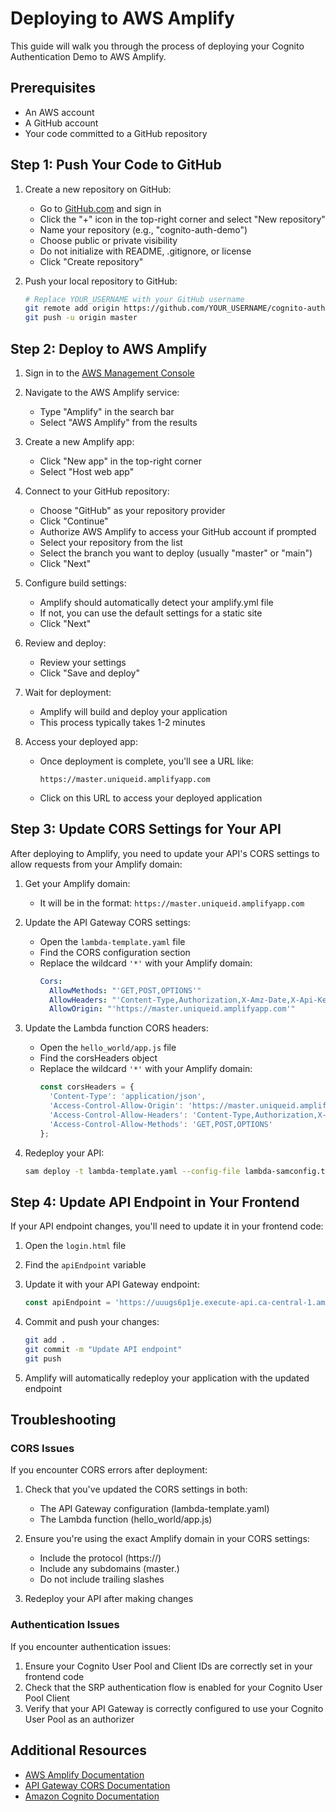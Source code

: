 # Deploying to AWS Amplify

This guide will walk you through the process of deploying your Cognito Authentication Demo to AWS Amplify.

## Prerequisites

- An AWS account
- A GitHub account
- Your code committed to a GitHub repository

## Step 1: Push Your Code to GitHub

1. Create a new repository on GitHub:
   - Go to [GitHub.com](https://github.com) and sign in
   - Click the "+" icon in the top-right corner and select "New repository"
   - Name your repository (e.g., "cognito-auth-demo")
   - Choose public or private visibility
   - Do not initialize with README, .gitignore, or license
   - Click "Create repository"

2. Push your local repository to GitHub:
   ```bash
   # Replace YOUR_USERNAME with your GitHub username
   git remote add origin https://github.com/YOUR_USERNAME/cognito-auth-demo.git
   git push -u origin master
   ```

## Step 2: Deploy to AWS Amplify

1. Sign in to the [AWS Management Console](https://aws.amazon.com/console/)

2. Navigate to the AWS Amplify service:
   - Type "Amplify" in the search bar
   - Select "AWS Amplify" from the results

3. Create a new Amplify app:
   - Click "New app" in the top-right corner
   - Select "Host web app"

4. Connect to your GitHub repository:
   - Choose "GitHub" as your repository provider
   - Click "Continue"
   - Authorize AWS Amplify to access your GitHub account if prompted
   - Select your repository from the list
   - Select the branch you want to deploy (usually "master" or "main")
   - Click "Next"

5. Configure build settings:
   - Amplify should automatically detect your amplify.yml file
   - If not, you can use the default settings for a static site
   - Click "Next"

6. Review and deploy:
   - Review your settings
   - Click "Save and deploy"

7. Wait for deployment:
   - Amplify will build and deploy your application
   - This process typically takes 1-2 minutes

8. Access your deployed app:
   - Once deployment is complete, you'll see a URL like:
     ```
     https://master.uniqueid.amplifyapp.com
     ```
   - Click on this URL to access your deployed application

## Step 3: Update CORS Settings for Your API

After deploying to Amplify, you need to update your API's CORS settings to allow requests from your Amplify domain:

1. Get your Amplify domain:
   - It will be in the format: `https://master.uniqueid.amplifyapp.com`

2. Update the API Gateway CORS settings:
   - Open the `lambda-template.yaml` file
   - Find the CORS configuration section
   - Replace the wildcard `'*'` with your Amplify domain:
     ```yaml
     Cors:
       AllowMethods: "'GET,POST,OPTIONS'"
       AllowHeaders: "'Content-Type,Authorization,X-Amz-Date,X-Api-Key,X-Amz-Security-Token'"
       AllowOrigin: "'https://master.uniqueid.amplifyapp.com'"
     ```

3. Update the Lambda function CORS headers:
   - Open the `hello_world/app.js` file
   - Find the corsHeaders object
   - Replace the wildcard `'*'` with your Amplify domain:
     ```javascript
     const corsHeaders = {
       'Content-Type': 'application/json',
       'Access-Control-Allow-Origin': 'https://master.uniqueid.amplifyapp.com',
       'Access-Control-Allow-Headers': 'Content-Type,Authorization,X-Amz-Date,X-Api-Key,X-Amz-Security-Token',
       'Access-Control-Allow-Methods': 'GET,POST,OPTIONS'
     };
     ```

4. Redeploy your API:
   ```bash
   sam deploy -t lambda-template.yaml --config-file lambda-samconfig.toml
   ```

## Step 4: Update API Endpoint in Your Frontend

If your API endpoint changes, you'll need to update it in your frontend code:

1. Open the `login.html` file
2. Find the `apiEndpoint` variable
3. Update it with your API Gateway endpoint:
   ```javascript
   const apiEndpoint = 'https://uuugs6p1je.execute-api.ca-central-1.amazonaws.com/Prod/hello/';
   ```

4. Commit and push your changes:
   ```bash
   git add .
   git commit -m "Update API endpoint"
   git push
   ```

5. Amplify will automatically redeploy your application with the updated endpoint

## Troubleshooting

### CORS Issues

If you encounter CORS errors after deployment:

1. Check that you've updated the CORS settings in both:
   - The API Gateway configuration (lambda-template.yaml)
   - The Lambda function (hello_world/app.js)

2. Ensure you're using the exact Amplify domain in your CORS settings:
   - Include the protocol (https://)
   - Include any subdomains (master.)
   - Do not include trailing slashes

3. Redeploy your API after making changes

### Authentication Issues

If you encounter authentication issues:

1. Ensure your Cognito User Pool and Client IDs are correctly set in your frontend code
2. Check that the SRP authentication flow is enabled for your Cognito User Pool Client
3. Verify that your API Gateway is correctly configured to use your Cognito User Pool as an authorizer

## Additional Resources

- [AWS Amplify Documentation](https://docs.aws.amazon.com/amplify/)
- [API Gateway CORS Documentation](https://docs.aws.amazon.com/apigateway/latest/developerguide/how-to-cors.html)
- [Amazon Cognito Documentation](https://docs.aws.amazon.com/cognito/)
